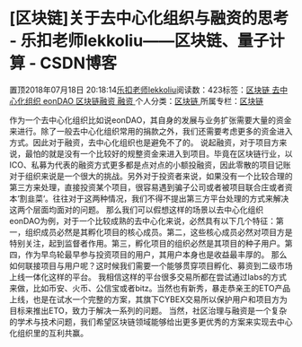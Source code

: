 
# [区块链]关于去中心化组织与融资的思考 - 乐扣老师lekkoliu——区块链、量子计算 - CSDN博客

置顶2018年07月18日 20:18:14[乐扣老师lekkoliu](https://me.csdn.net/lsttoy)阅读数：423标签：[区块链																](https://so.csdn.net/so/search/s.do?q=区块链&t=blog)[去中心化组织																](https://so.csdn.net/so/search/s.do?q=去中心化组织&t=blog)[eonDAO																](https://so.csdn.net/so/search/s.do?q=eonDAO&t=blog)[区块链融资																](https://so.csdn.net/so/search/s.do?q=区块链融资&t=blog)[融资																](https://so.csdn.net/so/search/s.do?q=融资&t=blog)[
							](https://so.csdn.net/so/search/s.do?q=区块链融资&t=blog)[
																					](https://so.csdn.net/so/search/s.do?q=eonDAO&t=blog)个人分类：[区块链																](https://blog.csdn.net/lsttoy/article/category/6973962)
[
																					](https://so.csdn.net/so/search/s.do?q=eonDAO&t=blog)所属专栏：[区块链](https://blog.csdn.net/column/details/20660.html)[
							](https://so.csdn.net/so/search/s.do?q=eonDAO&t=blog)
[
																	](https://so.csdn.net/so/search/s.do?q=去中心化组织&t=blog)
[
				](https://so.csdn.net/so/search/s.do?q=区块链&t=blog)
[
			](https://so.csdn.net/so/search/s.do?q=区块链&t=blog)

作为一个去中心化组织比如说eonDAO，其自身的发展与业务扩张需要大量的资金来进行。除了一般去中心化组织常用的捐款之外，我们还需要考虑更多的资金进入方式。因此对于融资，去中心化组织也是避免不了的。
说起融资，对于项目方来说，最怕的就是没有一个比较好的规整资金来进入到项目。毕竟在区块链行业，以ICO、私募为代表的融资方式更多都是点对点的小额投融资，因此零散的项目记账对于组织来说是一个很大的挑战。另外对于投资者来说，如果没有一个比较合理的第三方来处理，直接投资某个项目，很容易遇到骗子公司或者被项目联合庄或者资本‘割韭菜‘。往往对于这两种情况，我们不得不提出第三方平台处理的方式来解决这两个层面均面对的问题。
那么我们可以假想这样的场景以去中心化组织eonDAO为例，对于一个比较成熟的去中心化来说，必然具有以下几个特征：第一，组织成员必然是其孵化项目的核心成员。第二，这些核心成员必然对项目方是特别关注，起到监督者作用。第三，孵化项目的组织必然是其项目的种子用户。第四，作为早鸟轮最早参与投资项目的用户，其用户本身也是收益最丰厚的。
那么如何联接项目与用户呢？这时候我们需要一个能够贯穿项目孵化、募资到二级市场上线一体化这样的平台。
我相信这样的平台很多交易所都在尝试通过labs的方式来做，比如币安、火币、公信宝或者bitz。当然也有新秀，暴走恭亲王的ETO产品上线，也是在试水一个完整的方案，其旗下CYBEX交易所以保护用户和项目方为目标来推出ETO，致力于解决一系列的问题。
当然，社区治理与融资是一个复杂的学术与技术问题，我们希望区块链领域能够给出更多更优秀的方案来实现去中心化组织里的互利共赢。


